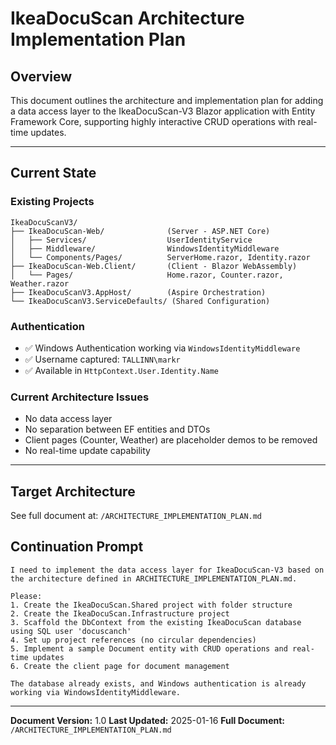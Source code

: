 # IkeaDocuScan Architecture Implementation Plan

## Overview
This document outlines the architecture and implementation plan for adding a data access layer to the IkeaDocuScan-V3 Blazor application with Entity Framework Core, supporting highly interactive CRUD operations with real-time updates.

---

## Current State

### Existing Projects
```
IkeaDocuScanV3/
├── IkeaDocuScan-Web/              (Server - ASP.NET Core)
│   ├── Services/                  UserIdentityService
│   ├── Middleware/                WindowsIdentityMiddleware
│   └── Components/Pages/          ServerHome.razor, Identity.razor
├── IkeaDocuScan-Web.Client/       (Client - Blazor WebAssembly)
│   └── Pages/                     Home.razor, Counter.razor, Weather.razor
├── IkeaDocuScanV3.AppHost/        (Aspire Orchestration)
└── IkeaDocuScanV3.ServiceDefaults/ (Shared Configuration)
```

### Authentication
- ✅ Windows Authentication working via `WindowsIdentityMiddleware`
- ✅ Username captured: `TALLINN\markr`
- ✅ Available in `HttpContext.User.Identity.Name`

### Current Architecture Issues
- No data access layer
- No separation between EF entities and DTOs
- Client pages (Counter, Weather) are placeholder demos to be removed
- No real-time update capability

---

## Target Architecture

See full document at: `/ARCHITECTURE_IMPLEMENTATION_PLAN.md`

## Continuation Prompt

```
I need to implement the data access layer for IkeaDocuScan-V3 based on the architecture defined in ARCHITECTURE_IMPLEMENTATION_PLAN.md.

Please:
1. Create the IkeaDocuScan.Shared project with folder structure
2. Create the IkeaDocuScan.Infrastructure project
3. Scaffold the DbContext from the existing IkeaDocuScan database using SQL user 'docuscanch'
4. Set up project references (no circular dependencies)
5. Implement a sample Document entity with CRUD operations and real-time updates
6. Create the client page for document management

The database already exists, and Windows authentication is already working via WindowsIdentityMiddleware.
```

---

**Document Version:** 1.0
**Last Updated:** 2025-01-16
**Full Document:** `/ARCHITECTURE_IMPLEMENTATION_PLAN.md`
